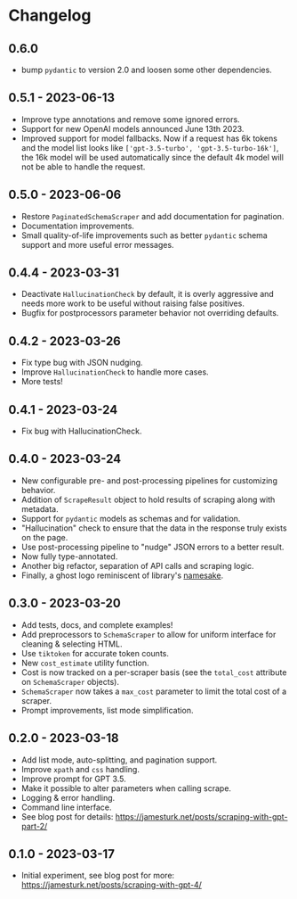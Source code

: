 # Changelog

## 0.6.0

* bump `pydantic` to version 2.0 and loosen some other dependencies.

## 0.5.1 - 2023-06-13

* Improve type annotations and remove some ignored errors.
* Support for new OpenAI models announced June 13th 2023.
* Improved support for model fallbacks.  Now if a request has 6k tokens and the model list looks like `['gpt-3.5-turbo', 'gpt-3.5-turbo-16k']`, the 16k model will be used automatically since the default 4k model will not be able to handle the request.

## 0.5.0 - 2023-06-06

* Restore `PaginatedSchemaScraper` and add documentation for pagination.
* Documentation improvements.
* Small quality-of-life improvements such as better `pydantic` schema support and
  more useful error messages.

## 0.4.4 - 2023-03-31

* Deactivate `HallucinationCheck` by default, it is overly aggressive and needs more work to be useful without raising false positives.
* Bugfix for postprocessors parameter behavior not overriding defaults.

## 0.4.2 - 2023-03-26

* Fix type bug with JSON nudging.
* Improve `HallucinationCheck` to handle more cases.
* More tests!

## 0.4.1 - 2023-03-24

* Fix bug with HallucinationCheck.

## 0.4.0 - 2023-03-24

* New configurable pre- and post-processing pipelines for customizing behavior.
* Addition of `ScrapeResult` object to hold results of scraping along with metadata.
* Support for `pydantic` models as schemas and for validation.
* "Hallucination" check to ensure that the data in the response truly exists on the page.
* Use post-processing pipeline to "nudge" JSON errors to a better result.
* Now fully type-annotated.
* Another big refactor, separation of API calls and scraping logic.
* Finally, a ghost logo reminiscent of library's [namesake](https://static.wikia.nocookie.net/superheroes/images/4/49/Space_Ghost.jpg/revision/latest/scale-to-width-down/1000?cb=20140111031255).

## 0.3.0 - 2023-03-20

* Add tests, docs, and complete examples!
* Add preprocessors to `SchemaScraper` to allow for uniform interface for cleaning & selecting HTML.
* Use `tiktoken` for accurate token counts.
* New `cost_estimate` utility function.
* Cost is now tracked on a per-scraper basis (see the `total_cost` attribute on `SchemaScraper` objects).
* `SchemaScraper` now takes a `max_cost` parameter to limit the total cost of a scraper.
* Prompt improvements, list mode simplification.

## 0.2.0 - 2023-03-18

* Add list mode, auto-splitting, and pagination support.
* Improve `xpath` and `css` handling.
* Improve prompt for GPT 3.5.
* Make it possible to alter parameters when calling scrape.
* Logging & error handling.
* Command line interface.
* See blog post for details: <https://jamesturk.net/posts/scraping-with-gpt-part-2/>

## 0.1.0 - 2023-03-17

* Initial experiment, see blog post for more: <https://jamesturk.net/posts/scraping-with-gpt-4/>
